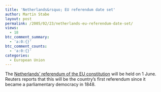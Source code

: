 ```yaml
---
title: 'Netherlands&rsquo; EU referendum date set'
author: Martin Stabe
layout: post
permalink: /2005/02/23/netherlands-eu-referendum-date-set/
views:
  - 18
btc_comment_summary:
  - 'a:0:{}'
btc_comment_counts:
  - 'a:0:{}'
categories:
  - European Union
---
```

The [Netherlands&rsquo; referendum of the EU constitution][1] will be held on 1 June. Reuters reports that this will be the country&rsquo;s first referendum since it became a parliamentary democracy in 1848.

 [1]: http://www.reuters.co.uk/newsArticle.jhtml?type=topNews&storyID=678334&section=news&src=rss/uk/topNews "Top News Article | Reuters.co.uk"